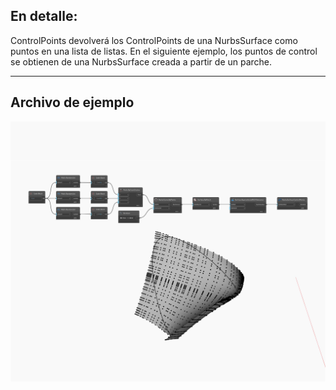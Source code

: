 ## En detalle:
ControlPoints devolverá los ControlPoints de una NurbsSurface como puntos en una lista de listas. En el siguiente ejemplo, los puntos de control se obtienen de una NurbsSurface creada a partir de un parche.
___
## Archivo de ejemplo

![ControlPoints](./Autodesk.DesignScript.Geometry.NurbsSurface.ControlPoints_img.jpg)

